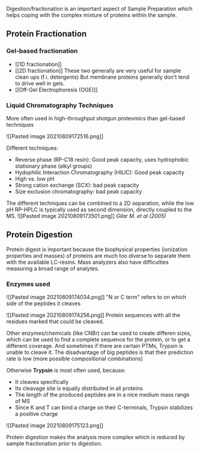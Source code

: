 Digestion/fractionation is an important aspect of Sample Preparation which helps coping with the complex mixture of proteins within the sample.

## Protein Fractionation
### Gel-based fractionation
- [[1D fractionation]]
- [[2D fractionation]]
These two generally are very useful for sample clean ups (f.i. detergents)
But membrane proteins generally don't tend to drive well in gels.
- [[Off-Gel Electrophoresis (OGE)]]

### Liquid Chromatography Techniques
More often used in high-throughput shotgun proteomics than gel-based techniques

![[Pasted image 20210809172516.png]]

Different techniques:
- Reverse phase (RP-C18 resin): Good peak capacity, uses hydrophobic stationary phase (alkyl groups)
- Hydophilic Interaction Chromatography (HILIC): Good peak capacity
- High vs. low pH
- Strong cation exchange (SCX): bad peak capacity
- Size exclusion chromatography: bad peak capacity


The different techniques can be combined to a 2D separation, while the low pH RP-HPLC is typically used as second dimension, directly coupled to the MS. 
![[Pasted image 20210809173501.png]]
_Gilar M. et al (2005)_

 ## Protein Digestion
 Protein digest is important because the biophysical properties (ionization properties and masses) of proteins are much too diverse to separate them with the available LC-resins. Mass analyzers also have difficulties measuring a broad range of analytes. 
 
 ### Enzymes used
 ![[Pasted image 20210809174034.png]]
 "N or C term" refers to on which side of the peptides it cleaves
 
 
 ![[Pasted image 20210809174256.png]]
Protein sequences with all the residues marked that could be cleaved. 

Other enzymes/chemicals (like CNBr) can be used to create differen sizes, which can be used to find a complete sequence for the protein, or to get a different coverage. And sometimes if there are certain PTMs, Trypsin is unable to cleave it. The disadvantage of big peptides is that their prediction rate is low (more possible compositional combinations)

Otherwise __Trypsin__ is most often used, because: 
- It cleaves specifically
- Its cleavage site is equally distributed in all proteins
- The length of the produced peptides are in a nice medium mass range of MS
- Since K and T can bind a charge on their C-terminals, Trypsin stabilizes a positive charge

![[Pasted image 20210809175123.png]]

Protein digestion makes the analysis more complex which is reduced by sample fractionation prior to digestion.


